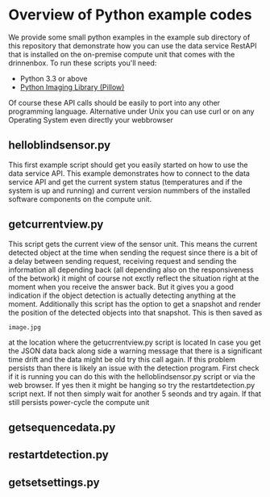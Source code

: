 # Overview of Python example codes
We provide some small python examples in the example sub directory of this repository that demonstrate how you can use the data service RestAPI that is installed on the on-premise compute unit that comes with the drinnenbox. To run these scripts you'll need:
* Python 3.3 or above
* [Python Imaging Library (Pillow)](https://pypi.org/project/pillow/)

Of course these API calls should be easily to port into any other programming language. Alternative under Unix you can use curl or on any Operating System even directly your webbrowser

## helloblindsensor.py
This first example script should get you easily started on how to use the data service API. This example demonstrates how to connect to the data service API and get the current system status (temperatures and if the system is up and running) and current version nummbers of the installed software components on the compute unit.

## getcurrentview.py
This script gets the current view of the sensor unit. This means the current detected object at the time when sending the request since there is a bit of a delay between sending request, receiving request and sending the information all depending back (all depending also on the responsiveness of the betwork) it might of course not exctly reflect the situation right at the moment when you receive the answer back. But it gives you a good indication if the object detection is actually detecting anything at the moment. Additionally this script has the option to get a snapshot and render the position of the detected objects into that snapshot. This is then saved as
```
image.jpg
```
at the location where the getucrrentview.py script is located
In case you get the JSON data back along side a warning message that there is a significant time drift and the data might be old try this call again. If this problem persists than there is likely an issue with the detection program. First check if it is running you can do this with the helloblindsensor.py script or via the web browser. If yes then it might be hanging so try the restartdetection.py script next. If not then simply wait for another 5 seonds and try again. If that still persists power-cycle the compute unit

## getsequencedata.py

## restartdetection.py

## getsetsettings.py



